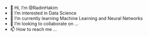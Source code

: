 - 👋 Hi, I’m @RadinHakim
- 👀 I’m interested in Data Science
- 🌱 I’m currently learning Machine Learning and Neural Networks
- 💞️ I’m looking to collaborate on ...
- 📫 How to reach me ...

<!---
RadinHakim/RadinHakim is a ✨ special ✨ repository because its `README.md` (this file) appears on your GitHub profile.
You can click the Preview link to take a look at your changes.
--->
